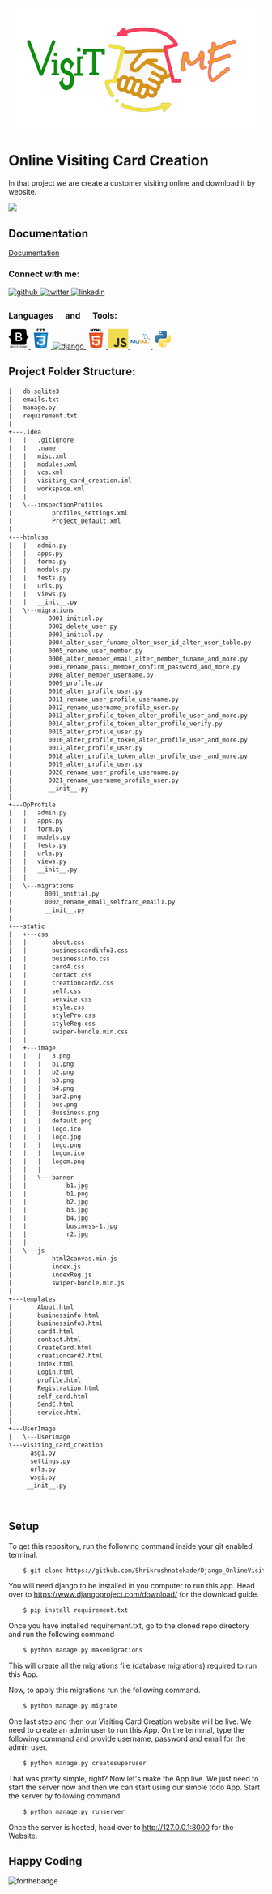 ![Logo](static/image/logo.png)

# Online Visiting Card Creation

In that project we are create a customer visiting online and download it by website.

<img src="https://img.shields.io/github/languages/code-size/Shrikrushnatekade/Django_OnlineVisitingCardCreation_Project?style=for-the-badge">

## Documentation

[Documentation](https://docs.djangoproject.com/en/4.0/)


<h3 align="left"> Connect with me:</h3>
<div align="left">
<a href="https://github.com/shrikrushnatekade" target="_blank">
<img src=https://img.shields.io/badge/github-%2324292e.svg?&style=for-the-badge&logo=github&logoColor=white alt=github style="margin-bottom: 5px;" />
</a>
<a href="https://twitter.com/krushna_tekade" target="_blank">
<img src=https://img.shields.io/badge/twitter-%2300acee.svg?&style=for-the-badge&logo=twitter&logoColor=white alt=twitter style="margin-bottom: 5px;" />
</a>
<a href="https://www.linkedin.com/in/shrikrushna-tekade-406199225/" target="_blank">
<img src=https://img.shields.io/badge/linkedin-%231E77B5.svg?&style=for-the-badge&logo=linkedin&logoColor=white alt=linkedin style="margin-bottom: 5px;" />
</a>  
</div>  

<h3 align="left" style="word-spacing:20px;">Languages and Tools:</h3>
<p align="left"> <a href="https://getbootstrap.com" target="_blank" rel="noreferrer"> <img src="https://raw.githubusercontent.com/devicons/devicon/master/icons/bootstrap/bootstrap-plain-wordmark.svg" alt="bootstrap" width="40" height="40"/> </a> <a href="https://www.w3schools.com/css/" target="_blank" rel="noreferrer"> <img src="https://raw.githubusercontent.com/devicons/devicon/master/icons/css3/css3-original-wordmark.svg" alt="css3" width="40" height="40"/> </a> <a href="https://www.djangoproject.com/" target="_blank" rel="noreferrer"> <img src="https://cdn.worldvectorlogo.com/logos/django.svg" alt="django" width="40" height="40"/> </a> <a href="https://www.w3.org/html/" target="_blank" rel="noreferrer"> <img src="https://raw.githubusercontent.com/devicons/devicon/master/icons/html5/html5-original-wordmark.svg" alt="html5" width="40" height="40"/> </a> <a href="https://developer.mozilla.org/en-US/docs/Web/JavaScript" target="_blank" rel="noreferrer"> <img src="https://raw.githubusercontent.com/devicons/devicon/master/icons/javascript/javascript-original.svg" alt="javascript" width="40" height="40"/> </a> <a href="https://www.mysql.com/" target="_blank" rel="noreferrer"> <img src="https://raw.githubusercontent.com/devicons/devicon/master/icons/mysql/mysql-original-wordmark.svg" alt="mysql" width="40" height="40"/> </a> <a href="https://www.python.org" target="_blank" rel="noreferrer"> <img src="https://raw.githubusercontent.com/devicons/devicon/master/icons/python/python-original.svg" alt="python" width="40" height="40"/> </a> </p>

## Project Folder Structure:
```
|   db.sqlite3
|   emails.txt
|   manage.py
|   requirement.txt
|
+---.idea
|   |   .gitignore
|   |   .name
|   |   misc.xml
|   |   modules.xml
|   |   vcs.xml
|   |   visiting_card_creation.iml
|   |   workspace.xml
|   |
|   \---inspectionProfiles
|           profiles_settings.xml
|           Project_Default.xml
|
+---htmlcss
|   |   admin.py
|   |   apps.py
|   |   forms.py
|   |   models.py
|   |   tests.py
|   |   urls.py
|   |   views.py
|   |   __init__.py
|   \---migrations
|          0001_initial.py
|          0002_delete_user.py
|          0003_initial.py
|          0004_alter_user_funame_alter_user_id_alter_user_table.py
|          0005_rename_user_member.py
|          0006_alter_member_email_alter_member_funame_and_more.py
|          0007_rename_pass1_member_confirm_password_and_more.py
|          0008_alter_member_username.py
|          0009_profile.py
|          0010_alter_profile_user.py
|          0011_rename_user_profile_username.py
|          0012_rename_username_profile_user.py
|          0013_alter_profile_token_alter_profile_user_and_more.py
|          0014_alter_profile_token_alter_profile_verify.py
|          0015_alter_profile_user.py
|          0016_alter_profile_token_alter_profile_user_and_more.py
|          0017_alter_profile_user.py
|          0018_alter_profile_token_alter_profile_user_and_more.py
|          0019_alter_profile_user.py
|          0020_rename_user_profile_username.py
|          0021_rename_username_profile_user.py
|          __init__.py
|
+---OpProfile
|   |   admin.py
|   |   apps.py
|   |   form.py
|   |   models.py
|   |   tests.py
|   |   urls.py
|   |   views.py
|   |   __init__.py
|   |
|   \---migrations
|         0001_initial.py
|         0002_rename_email_selfcard_email1.py
|         __init__.py
|
+---static
|   +---css
|   |       about.css
|   |       businesscardinfo3.css
|   |       businessinfo.css
|   |       card4.css
|   |       contact.css
|   |       creationcard2.css
|   |       self.css
|   |       service.css
|   |       style.css
|   |       stylePro.css
|   |       styleReg.css
|   |       swiper-bundle.min.css
|   |
|   +---image
|   |   |   3.png
|   |   |   b1.png
|   |   |   b2.png
|   |   |   b3.png
|   |   |   b4.png
|   |   |   ban2.png
|   |   |   bus.png
|   |   |   Bussiness.png
|   |   |   default.png
|   |   |   logo.ico
|   |   |   logo.jpg
|   |   |   logo.png
|   |   |   logom.ico
|   |   |   logom.png
|   |   |
|   |   \---banner
|   |           b1.jpg
|   |           b1.png
|   |           b2.jpg
|   |           b3.jpg
|   |           b4.jpg
|   |           business-1.jpg
|   |           r2.jpg
|   |
|   \---js
|           html2canvas.min.js
|           index.js
|           indexReg.js
|           swiper-bundle.min.js
|
+---templates
|       About.html
|       businessinfo.html
|       businessinfo3.html
|       card4.html
|       contact.html
|       CreateCard.html
|       creationcard2.html
|       index.html
|       Login.html
|       profile.html
|       Registration.html
|       self_card.html
|       SendE.html
|       service.html
|
+---UserImage
|   \---Userimage
\---visiting_card_creation
      asgi.py
      settings.py
      urls.py
      wsgi.py
     __init__.py



```

## Setup

To get this repository, run the following command inside your git enabled terminal.

```bash
    $ git clone https://github.com/Shrikrushnatekade/Django_OnlineVisitingCardCreation_Project.git
```

You will need django to be installed in you computer to run this app. Head over to https://www.djangoproject.com/download/ for the download guide.

```bash
    $ pip install requirement.txt
```

Once you have installed requirement.txt, go to the cloned repo directory and run the following command

```bash
    $ python manage.py makemigrations
```

This will create all the migrations file (database migrations) required to run this App.

Now, to apply this migrations run the following command.

```bash
    $ python manage.py migrate
```

One last step and then our Visiting Card Creation website will be live. We need to create an admin user to run this App. On the terminal, type the following command and provide username, password and email for the admin user.

```bash
    $ python manage.py createsuperuser
```

That was pretty simple, right? Now let's make the App live. We just need to start the server now and then we can start using our simple todo App. Start the server by following command

```bash
    $ python manage.py runserver
```

Once the server is hosted, head over to http://127.0.0.1:8000 for the Website.

## Happy Coding
![forthebadge](https://forthebadge.com/images/badges/built-with-love.svg)
